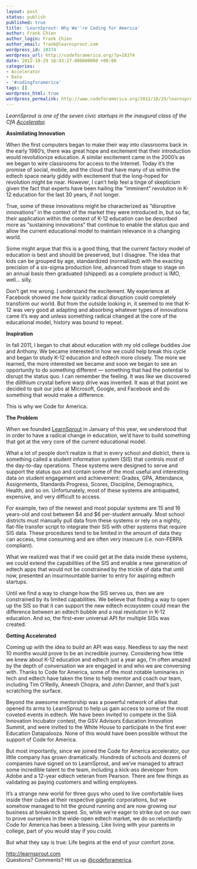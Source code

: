 ```yaml
---
layout: post
status: publish
published: true
title: 'LearnSprout: Why We''re Coding for America'
author: Frank Chien
author_login: Frank Chien
author_email: frank@learnsprout.com
wordpress_id: 18374
wordpress_url: http://codeforamerica.org/?p=18374
date: 2012-10-29 16:43:27.000000000 +00:00
categories:
- Accelerator
- Data
- '#codingforamerica'
tags: []
wordpress_html: true
wordpress_permalink: http://www.codeforamerica.org/2012/10/29/learnsprout-why-were-coding-for-america/
---
```


<p><em>LearnSprout is one of the seven civic startups in the inaugural class of the CfA <a href="http://codeforamerica.org/accelerator" target="_blank">Accelerator</a>. </em></p>
<p><strong>Assimilating Innovation</strong></p>
<p>When the first computers began to make their way into classrooms back in the early 1980‘s, there was great hope and excitement that their introduction would revolutionize education. A similar excitement came in the 2000’s as we began to wire classrooms for access to the Internet. Today it’s the promise of social, mobile, and the cloud that have many of us within the edtech space nearly giddy with excitement that the long-hoped for revolution might be near. However, I can’t help feel a tinge of skepticism given the fact that experts have been hailing the “imminent” revolution in K-12 education for the last 30 years, if not longer.</p>
<p>True, some of these innovations might be characterized as “disruptive innovations” in the context of the market they were introduced in, but so far, their application within the context of K-12 education can be described more as “sustaining innovations” that continue to enable the status quo and allow the current educational model to maintain relevance in a changing world.</p>
<p>Some might argue that this is a good thing, that the current factory model of education is best and should be preserved, but I disagree. The idea that kids can be grouped by age, standardized (normalized) with the exacting precision of a six-sigma production line, advanced from stage to stage on an annual basis then graduated (shipped) as a complete product is IMO, well… silly.</p>
<p>Don’t get me wrong. I understand the excitement. My experience at Facebook showed me how quickly radical disruption could completely transform our world. But from the outside looking in, it seemed to me that K-12 was very good at adapting and absorbing whatever types of innovations came it’s way and unless something radical changed at the core of the educational model, history was bound to repeat.</p>
<p><strong>Inspiration</strong></p>
<p>In fall 2011, I began to chat about education with my old college buddies Joe and Anthony. We became interested in how we could help break this cycle and began to study K-12 education and edtech more closely. The more we learned, the more interested we became and soon we began to see an opportunity to do something different — something that had the potential to disrupt the status quo. I can remember the feeling. It was like we discovered the dilithium crystal before warp drive was invented. It was at that point we decided to quit our jobs at Microsoft, Google, and Facebook and do something that would make a difference.</p>
<p>This is why we Code for America.</p>
<p><strong>The Problem</strong></p>
<p>When we founded <a href="http://www.learnsprout.com/" target="_blank">LearnSprout</a> in January of this year, we understood that in order to have a radical change in education, we’d have to build something that got at the very core of the current educational model.</p>
<p>What a lot of people don’t realize is that in every school and district, there is something called a student information system (SIS) that controls most of the day-to-day operations. These systems were designed to serve and support the status quo and contain some of the most useful and interesting data on student engagement and achievement: Grades, GPA, Attendance, Assignments, Standards Progress, Scores, Discipline, Demographics, Health, and so on. Unfortunately, most of these systems are antiquated, expensive, and very difficult to access.</p>
<p>For example, two of the newest and most popular systems are 15 and 16 years-old and cost between $4 and $6 per-student annually. Most school districts must manually pull data from these systems or rely on a nightly, flat-file transfer script to integrate their SIS with other systems that require SIS data. These procedures tend to be limited in the amount of data they can access, time consuming and are often very insecure (i.e. non-FERPA compliant).</p>
<p>What we realized was that if we could get at the data inside these systems, we could extend the capabilities of the SIS and enable a new generation of edtech apps that would not be constrained by the trickle of data that until now, presented an insurmountable barrier to entry for aspiring edtech startups.</p>
<p>Until we find a way to change how the SIS serves us, then we are constrained by its limited capabilities. We believe that finding a way to open up the SIS so that it can support the new edtech ecosystem could mean the difference between an edtech bubble and a real revolution in K-12 education. And so, the first-ever universal API for multiple SISs was created.</p>
<p><strong>Getting Accelerated</strong></p>
<p>Coming up with the idea to build an API was easy. Needless to say the next 10 months would prove to be an incredible journey. Considering how little we knew about K-12 education and edtech just a year ago, I’m often amazed by the depth of conversation we are engaged in and who we are conversing with. Thanks to Code for America, some of the most notable luminaries in tech and edtech have taken the time to help mentor and coach our team, including Tim O’Reilly, Aneesh Chopra, and John Danner, and that’s just scratching the surface.</p>
<p>Beyond the awesome mentorship was a powerful network of allies that opened its arms to LearnSprout to help us gain access to some of the most coveted events in edtech. We have been invited to compete in the SiiA Innovation Incubator contest, the GSV Advisors Education Innovation Summit, and were invited to the White House to participate in the first ever Education Datapalooza. None of this would have been possible without the support of Code for America.</p>
<p>But most importantly, since we joined the Code for America accelerator, our little company has grown dramatically. Hundreds of schools and dozens of companies have signed on to LearnSprout, and we’ve managed to attract some incredible talent to the team, including a kick-ass developer from Adobe and a 12-year edtech veteran from Pearson. There are few things as validating as paying customers and willing employees.</p>
<p>It’s a strange new world for three guys who used to live comfortable lives inside their cubes at their respective gigantic corporations, but we somehow managed to hit the ground running and are now growing our business at breakneck speed. So, while we’re eager to strike out on our own to prove ourselves in the wide-open edtech market, we do so reluctantly. Code for America has been a blessing. Like living with your parents in college, part of you would stay if you could.</p>
<p>But what they say is true: Life begins at the end of your comfort zone.</p>
<p><a href="http://learnsprout.com" target="_blank">http://learnsprout.com</a><br/>
Questions? Comments? Hit us up <a href="http://twitter.com/codeforamerica">@codeforamerica</a>.</p>
